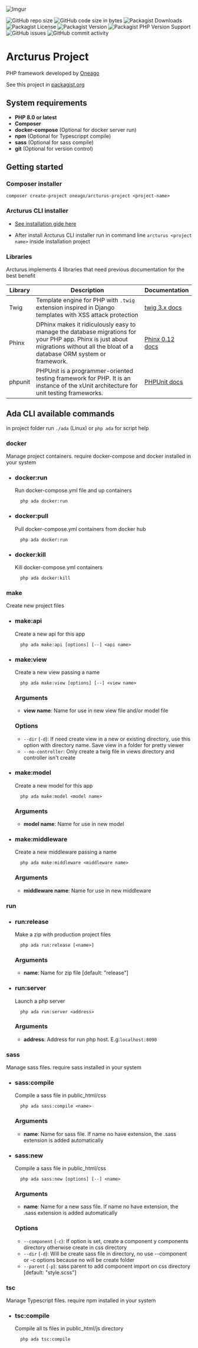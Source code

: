 ![Imgur](https://i.imgur.com/yJH1jUV.png)

![GitHub repo size](https://img.shields.io/github/repo-size/Oneago/arcturus-project)
![GitHub code size in bytes](https://img.shields.io/github/languages/code-size/ONEAGO/arcturus-project)
![Packagist Downloads](https://img.shields.io/packagist/dt/Oneago/arcturus-project)
![Packagist License](https://img.shields.io/packagist/l/Oneago/arcturus-project)
![Packagist Version](https://img.shields.io/packagist/v/Oneago/arcturus-project)
![Packagist PHP Version Support](https://img.shields.io/packagist/php-v/Oneago/arcturus-project)
![GitHub issues](https://img.shields.io/github/issues/Oneago/arcturus-project)
![GitHub commit activity](https://img.shields.io/github/commit-activity/m/Oneago/arcturus-project)

# Arcturus Project

PHP framework developed by [Oneago](https://www.oneago.com)

See this project in [packagist.org](https://packagist.org/packages/oneago/arcturus-project)

## System requirements

- **PHP 8.0 or latest**
- **Composer**
- **docker-compose** (Optional for docker server run)
- **npm** (Optional for Typescrippt compile)
- **sass** (Optional for sass compile)
- **git** (Optional for version control)

## Getting started

### Composer installer

`composer create-project oneago/arcturus-project <project-name>`

### Arcturus CLI installer

- [See installation gide here](https://github.com/Oneago/arcturus-installer/blob/main/README.md)

- After install Arcturus CLI installer run in command line `arcturus <project name>` inside installation project

### Libraries

Arcturus implements 4 libraries that need previous documentation for the best benefit

|  Library    | Description | Documentation |
|-------------|-------------|---------------|
| Twig        | Template engine for PHP with `.twig` extension inspired in Django templates with XSS attack protection | [twig 3.x docs](https://twig.symfony.com/doc/3.x/)
| Phinx       | DPhinx makes it ridiculously easy to manage the database migrations for your PHP app. Phinx is just about migrations without all the bloat of a database ORM system or framework. | [Phinx 0.12 docs](https://book.cakephp.org/phinx/0/en/index.html)
| phpunit     | PHPUnit is a programmer-oriented testing framework for PHP. It is an instance of the xUnit architecture for unit testing frameworks. | [PHPUnit docs](https://phpunit.de/documentation.html)

## Ada CLI available commands

in project folder run `./ada` (Linux) or `php ada` for script help

### docker

Manage project containers. require docker-compose and docker installed in your system

- ### docker:run
  Run docker-compose.yml file and up containers

        php ada docker:run

- ### docker:pull
  Pull docker-compose.yml containers from docker hub

        php ada docker:run  

- ### docker:kill
  Kill docker-compose.yml containers

        php ada docker:kill

### make

Create new project files

- ### make:api
  Create a new api for this app

        php ada make:api [options] [--] <api name>
  
- ### make:view
  Create a new view passing a name

        php ada make:view [options] [--] <view name>

  ###  Arguments
  - **view name**: Name for use in new view file and/or model file

  ###  Options
  - `--dir` (`-d`): If need create view in a new or existing directory, use this option with directory name. Save view
    in a folder for pretty viewer
  - `--no-controller`: Only create a twig file in views directory and controller isn't create

- ### make:model
  Create a new model for this app

        php ada make:model <model name>  

  ###  Arguments
  - **model name**: Name for use in new model

- ### make:middleware
  Create a new middleware passing a name

        php ada make:middleware <middleware name>

  ###  Arguments
  - **middleware name**: Name for use in new middleware

### run

- ### run:release
  Make a zip with production project files

        php ada run:release [<name>]
  ###  Arguments
  - **name**: Name for zip file [default: "release"]

- ### run:server
  Launch a php server

        php ada run:server <address> 

  ###  Arguments
  - **address**: Address for run php host. E.g:`localhost:8090`

### sass

Manage sass files. require sass installed in your system

- ### sass:compile
  Compile a sass file in public_html/css

        php ada sass:compile <name> 

  ###  Arguments
  - **name**: Name for sass file. If name no have extension, the .sass extension is added automatically

- ### sass:new
  Compile a sass file in public_html/css

        php ada sass:new [options] [--] <name>

  ###  Arguments
  - **name**: Name for a new sass file. If name no have extension, the .sass extension is added automatically

  ###  Options
  - `--component` (`-c`): If option is set, create a component y components directory otherwise create in css directory
  - `--dir` (`-d`): Will be create sass file in directory, no use --component or -c options because no will be create folder
  - `--parent` (`-p`): sass parent to add component import on css directory [default: "style.scss"]

### tsc

Manage Typescript files. require npm installed in your system

- ### tsc:compile
  Compile all ts files in public_html/js directory

        php ada tsc:compile
